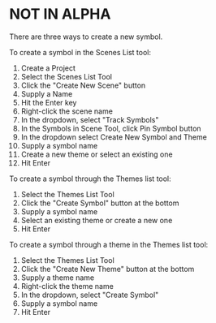 NOT IN ALPHA
===

There are three ways to create a new symbol.

To create a symbol in the Scenes List tool:
1. Create a Project
2. Select the Scenes List Tool
3. Click the "Create New Scene" button
4. Supply a Name 
5. Hit the Enter key
6. Right-click the scene name
7. In the dropdown, select "Track Symbols"
8. In the Symbols in Scene Tool, click Pin Symbol button
9. In the dropdown select Create New Symbol and Theme
10. Supply a symbol name
11. Create a new theme or select an existing one
12. Hit Enter

To create a symbol through the Themes list tool:
1. Select the Themes List Tool
2. Click the "Create Symbol" button at the bottom 
3. Supply a symbol name
4. Select an existing theme or create a new one
5. Hit Enter

To create a symbol through a theme in the Themes list tool:
1. Select the Themes List Tool
2. Click the "Create New Theme" button at the bottom 
3. Supply a theme name
4. Right-click the theme name
5. In the dropdown, select "Create Symbol"
6. Supply a symbol name
7. Hit Enter



